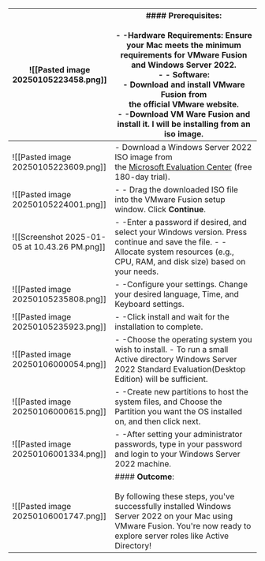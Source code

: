 
| ![[Pasted image 20250105223458.png]]                  | #### **Prerequisites**:<br><br>- -**Hardware Requirements**: Ensure your Mac meets the minimum requirements for VMware Fusion and Windows Server 2022.<br>- - **Software**:<br>    - Download and install **VMware Fusion** from the official VMware website.<br>                                                                                                                                             - -Download VM Ware Fusion and install it. I will be installing from an iso image. |
| ----------------------------------------------------- | ------------------------------------------------------------------------------------------------------------------------------------------------------------------------------------------------------------------------------------------------------------------------------------------------------------------------------------------------------------------------------------------------------------------------------------------------------------------------------------------------ |
| ![[Pasted image 20250105223609.png]]                  | - Download a Windows Server 2022 ISO image from the [Microsoft Evaluation Center](https://www.microsoft.com/en-us/evalcenter/evaluate-windows-server) (free 180-day trial).                                                                                                                                                                                                                                                                                                                      |
| ![[Pasted image 20250105224001.png]]                  | - - Drag the downloaded ISO file into the VMware Fusion setup window. Click **Continue**.                                                                                                                                                                                                                                                                                                                                                                                                        |
| ![[Screenshot 2025-01-05 at 10.43.26 PM.png]]<br><br> | - -Enter a password if desired, and select your Windows version. Press continue and save the file.                                                                                                           - -Allocate system resources (e.g., CPU, RAM, and disk size) based on your needs.                                                                                                                                                                                                   |
| ![[Pasted image 20250105235808.png]]                  | - -Configure your settings. Change your desired language, Time, and Keyboard settings.                                                                                                                                                                                                                                                                                                                                                                                                           |
| ![[Pasted image 20250105235923.png]]                  | - -Click install and wait for the installation to complete.                                                                                                                                                                                                                                                                                                                                                                                                                                      |
| ![[Pasted image 20250106000054.png]]                  | - -Choose the operating system you wish to install.               - To run a small Active directory Windows Server 2022 Standard Evaluation(Desktop Edition) will be sufficient.                                                                                                                                                                                                                                                                                                                 |
| ![[Pasted image 20250106000615.png]]                  | - -Create new partitions to host the system files, and Choose the  Partition you want the OS installed on, and then click next.                                                                                                                                                                                                                                                                                                                                                                  |
| ![[Pasted image 20250106001334.png]]                  | - -After setting your administrator passwords, type in your password and login to your Windows Server 2022 machine.                                                                                                                                                                                                                                                                                                                                                                              |
| ![[Pasted image 20250106001747.png]]                  | #### **Outcome**:<br><br>By following these steps, you've successfully installed Windows Server 2022 on your Mac using VMware Fusion. You're now ready to explore server roles like Active Directory!                                                                                                                                                                                                                                                                                            |

